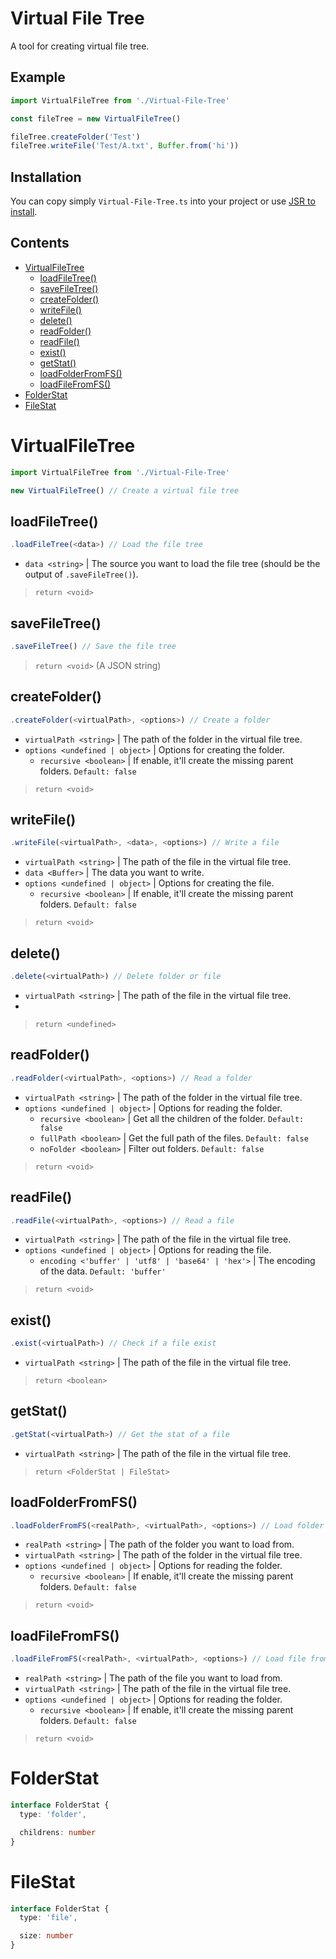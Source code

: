 # Virtual File Tree
A tool for creating virtual file tree.

## Example
```ts
import VirtualFileTree from './Virtual-File-Tree'

const fileTree = new VirtualFileTree()

fileTree.createFolder('Test')
fileTree.writeFile('Test/A.txt', Buffer.from('hi'))
```

## Installation
You can copy simply `Virtual-File-Tree.ts` into your project or use [JSR to install](https://jsr.io/@lightbery/virtual-file-tree).

## Contents
* [VirtualFileTree](#virtualfiletree)
  * [loadFileTree()](#loadfiletree)
  * [saveFileTree()](#savefiletree)
  * [createFolder()](#createfolder)
  * [writeFile()](#writefile)
  * [delete()](#delete)
  * [readFolder()](#readfolder)
  * [readFile()](#readfile)
  * [exist()](#exist)
  * [getStat()](#getstat)
  * [loadFolderFromFS()](#loadfolderfromfs)
  * [loadFileFromFS()](#loadfilefromfs)
* [FolderStat](#folderstat)
* [FileStat](#filestat)
 
# VirtualFileTree
```ts
import VirtualFileTree from './Virtual-File-Tree'

new VirtualFileTree() // Create a virtual file tree
```

## loadFileTree()
```ts
.loadFileTree(<data>) // Load the file tree
```
* `data <string>` | The source you want to load the file tree (should be the output of `.saveFileTree()`).

> `return <void>`

## saveFileTree()
```ts
.saveFileTree() // Save the file tree
```
> `return <void>` (A JSON string)

## createFolder()
```ts
.createFolder(<virtualPath>, <options>) // Create a folder
```
* `virtualPath <string>` | The path of the folder in the virtual file tree.
* `options <undefined | object>` | Options for creating the folder.
  * `recursive <boolean>` | If enable, it'll create the missing parent folders. `Default: false`

> `return <void>`

## writeFile()
```ts
.writeFile(<virtualPath>, <data>, <options>) // Write a file
```
* `virtualPath <string>` | The path of the file in the virtual file tree.
* `data <Buffer>` | The data you want to write.
* `options <undefined | object>` | Options for creating the file.
  * `recursive <boolean>` | If enable, it'll create the missing parent folders. `Default: false`

> `return <void>`

## delete()
```ts
.delete(<virtualPath>) // Delete folder or file 
```
* `virtualPath <string>` | The path of the file in the virtual file tree.
* 
> `return <undefined>`
 
## readFolder()
```ts
.readFolder(<virtualPath>, <options>) // Read a folder
```
* `virtualPath <string>` | The path of the folder in the virtual file tree.
* `options <undefined | object>` | Options for reading the folder.
  * `recursive <boolean>` | Get all the children of the folder. `Default: false`
  * `fullPath <boolean>` | Get the full path of the files. `Default: false`
  * `noFolder <boolean>` | Filter out folders. `Default: false`

> `return <void>`

## readFile()
```ts
.readFile(<virtualPath>, <options>) // Read a file
```
* `virtualPath <string>` | The path of the file in the virtual file tree.
* `options <undefined | object>` | Options for reading the file.
  * `encoding <'buffer' | 'utf8' | 'base64' | 'hex'>` | The encoding of the data. `Default: 'buffer'`

> `return <void>`

## exist()
```ts
.exist(<virtualPath>) // Check if a file exist
```
* `virtualPath <string>` | The path of the file in the virtual file tree.

> `return <boolean>`

## getStat()
```ts
.getStat(<virtualPath>) // Get the stat of a file
```
* `virtualPath <string>` | The path of the file in the virtual file tree.

> `return <FolderStat | FileStat>`

## loadFolderFromFS()
```ts
.loadFolderFromFS(<realPath>, <virtualPath>, <options>) // Load folder from the real file system
```
* `realPath <string>` | The path of the folder you want to load from.
* `virtualPath <string>` | The path of the folder in the virtual file tree.
* `options <undefined | object>` | Options for reading the folder.
  * `recursive <boolean>` | If enable, it'll create the missing parent folders. `Default: false`

> `return <void>`

## loadFileFromFS()
```ts
.loadFileFromFS(<realPath>, <virtualPath>, <options>) // Load file from the real file system
```
* `realPath <string>` | The path of the file you want to load from.
* `virtualPath <string>` | The path of the file in the virtual file tree.
* `options <undefined | object>` | Options for reading the folder.
  * `recursive <boolean>` | If enable, it'll create the missing parent folders. `Default: false`

> `return <void>`

# FolderStat
```ts
interface FolderStat {
  type: 'folder',

  childrens: number
}
```

# FileStat
```ts
interface FolderStat {
  type: 'file',

  size: number
}
```
